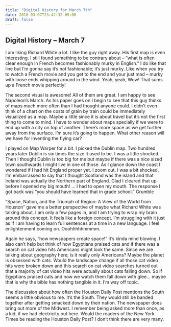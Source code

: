 ```yaml
---
title: "Digital History for March 7th"
date: 2018-03-07T23:42:32-05:00
draft: false
---
```


## Digital History – March 7I am liking Richard White a lot. I like the guy right away. His first map is even interesting. I still found something to be contrary about – “what is often clear enough in French becomes fashionably murky in English.” I do like that line but I’m gonna say it’s not fashionable; it’s just murky. Like when you try to watch a French movie and you get to the end and your just mad – murky with loose ends whipping around in the wind. Yeah, yeah, Wow! That sums up a French movie perfectly!The second visual is awesome! All of them are great. I am happy to see Napoleon’s March. As his paper goes on I begin to see that this guy thinks of maps much more often than I had thought anyone could. I didn’t even think of a chart on the costs of grain by train could be immediately visualized as a map. Maybe a little since it is about travel but it’s not the first thing to come to mind. I have to wonder about maps specially if we were to end up with a city on top of another. There’s more space as we get further away from the surface. I’m sure it’s going to happen. What other reason will we have for inventing the flying car?I played on Map Warper for a bit. I picked the Dublin map. Two hundred years later Dublin is six times the size it used to be. I was a little shocked. Then I thought Dublin is too big for me but maybe if there was a nice sized town southwards I might live in one of those. As I glance down the coast I wondered if I had hit England proper yet. I zoom out. I was a bit shocked. I’m embarrassed to say that I thought Scotland was the island and that Ireland was actually the Northern part of England. Glad I cleared that up before I opened my big mouth! … I had to open my mouth. The response I got back was “you should have learned that in grade school.”    Grumble“Space, Nation, and the Triumph of Region: A View of the World from  Houston” gave me a better perspective of maybe what Richard White was talking about. I am only a few pages in, and I am trying to wrap my brain around this concept. It feels like a foreign concept. I’m struggling with it just as if I am having to learn full sentences at a time in a new language. I feel enlightenment coming on. Ooohhhhhmmmm.Again he says, “how newspapers create space!” It’s kinda mind blowing. I also can’t help but think of how Egyptians praised cats and if there was a search on cat video hits Americans might look the same. Since we are talking about geography here; is it really only Americans? Maybe the planet is obsessed with cats. Would the landscape change if all those cat video hits were broken down and this search on cat video searches turned out that a majority of cat video hits were actually about cats falling down. So if Egyptians praised cats and now we watch them fall down with glee… maybe that is why the bible has nothing tangible in it. I’m way off topic.The discussion about how often the Houston Daily Post mentions the South seems a little obvious to me. It’s the South. They would still be banded together after getting smacked down by their nation. The newspaper does bring out more of the Midwest. I remember being asked more than once, as a kid, if we had electricity out here. Would the readers of the New York Times be reading the Houston Daily Post? I don’t think there are very many.
